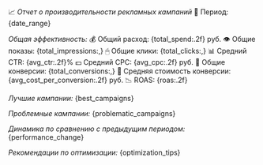 📈 *Отчет о производительности рекламных кампаний*
📅 Период: {date_range}

*Общая эффективность:*
💰 Общий расход: {total_spend:.2f} руб.
👁 Общие показы: {total_impressions:,}
🖱 Общие клики: {total_clicks:,}
📊 Средний CTR: {avg_ctr:.2f}%
💵 Средний CPC: {avg_cpc:.2f} руб.
🎯 Общие конверсии: {total_conversions:,}
💸 Средняя стоимость конверсии: {avg_cost_per_conversion:.2f} руб.
📉 ROAS: {roas:.2f}

*Лучшие кампании:*
{best_campaigns}

*Проблемные кампании:*
{problematic_campaigns}

*Динамика по сравнению с предыдущим периодом:*
{performance_change}

*Рекомендации по оптимизации:*
{optimization_tips} 